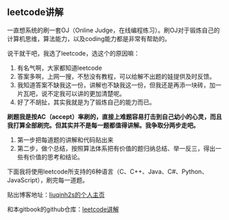 
## leetcode讲解

一直想系统的刷一套OJ（Online Judge，在线编程练习）。刷OJ对于锻炼自己的计算机思维，算法能力，以及coding能力都是非常有帮助的。

说干就干吧，我选了leetcode，选这个的原因嘛：

1. 有名气啊，大家都知道leetcode
2. 答案多啊，上网一搜，不愁没有教程，可以给解不出题的娃提供及时反馈。
3. 我知道答案不缺我这一份，讲解也不缺我这一份，但我还是再添一块砖，加一片瓦吧，说不定我可以讲的更加清楚呢。
4. 好了不胡扯，其实我就是为了锻炼自己的能力而已。

**刷题我是按AC（accept）率刷的，直接上难题容易打击到自己幼小的心灵，而且我打算全部刷完。但其实并不是每一题都值得讲解。我争取分两步走吧。**

1. 第一步把每道题的讲解和代码贴出来
2. 第二步，做个总结，按照算法体系把有价值的题归纳总结、举一反三，得出一些有价值的思考和结论。

下面我将使用leetcode所支持的6种语言（C、C++、Java、C#、Python、JavaScript），刷完每一道题。

贴出博客地址：[liuqinh2s的个人主页](https://liuqinh2s.github.io/about)

和本gitbook的github仓库：[leetcode讲解](https://github.com/liuqinh2s/leetcode)
